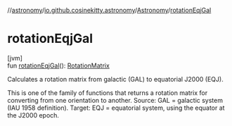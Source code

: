 //[astronomy](../../../index.md)/[io.github.cosinekitty.astronomy](../index.md)/[Astronomy](index.md)/[rotationEqjGal](rotation-eqj-gal.md)

# rotationEqjGal

[jvm]\
fun [rotationEqjGal](rotation-eqj-gal.md)(): [RotationMatrix](../-rotation-matrix/index.md)

Calculates a rotation matrix from galactic (GAL) to equatorial J2000 (EQJ).

This is one of the family of functions that returns a rotation matrix for converting from one orientation to another. Source: GAL = galactic system (IAU 1958 definition). Target: EQJ = equatorial system, using the equator at the J2000 epoch.
